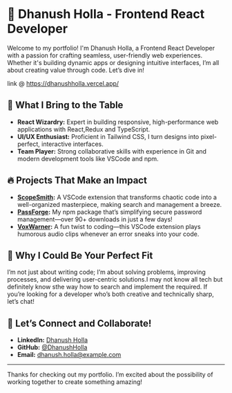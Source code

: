 # 🚀 Dhanush Holla - Frontend React Developer

Welcome to my portfolio! I'm Dhanush Holla, a Frontend React Developer with a passion for crafting seamless, user-friendly web experiences. Whether it's building dynamic apps or designing intuitive interfaces, I’m all about creating value through code. Let’s dive in!

link @ https://dhanushholla.vercel.app/

## 🌟 What I Bring to the Table

- **React Wizardry:** Expert in building responsive, high-performance web applications with React,Redux and TypeScript.
- **UI/UX Enthusiast:** Proficient in Tailwind CSS, I turn designs into pixel-perfect, interactive interfaces.
- **Team Player:** Strong collaborative skills with experience in Git and modern development tools like VSCode and npm.

## 🔥 Projects That Make an Impact

- **[ScopeSmith](https://github.com/DhanushHolla/ScopeSmith):** A VSCode extension that transforms chaotic code into a well-organized masterpiece, making search and management a breeze.
- **[PassForge](https://www.npmjs.com/package/passforge):** My npm package that’s simplifying secure password management—over 90+ downloads in just a few days!
- **[VoxWarner](https://github.com/DhanushHolla/VoxWarner):** A fun twist to coding—this VSCode extension plays humorous audio clips whenever an error sneaks into your code.

## 💼 Why I Could Be Your Perfect Fit

I’m not just about writing code; I’m about solving problems, improving processes, and delivering user-centric solutions.I may not know all tech but definitely know sthe way how to search and implement the required. If you’re looking for a developer who’s both creative and technically sharp, let’s chat!

## 🤝 Let’s Connect and Collaborate!

- **LinkedIn:** [Dhanush Holla](https://www.linkedin.com/in/dhanushholla/)
- **GitHub:** [@DhanushHolla](https://github.com/dhanushholla)
- **Email:** [dhanush.holla@example.com](mailto:dhanushholla.mdh@gmail.com)

---

Thanks for checking out my portfolio. I’m excited about the possibility of working together to create something amazing!
